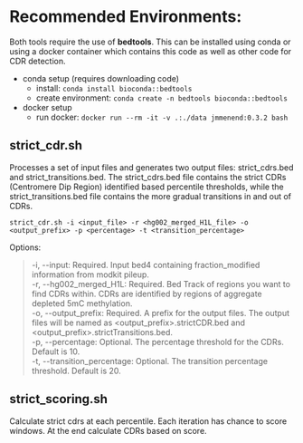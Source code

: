 # Recommended Environments:
Both tools require the use of **bedtools**. This can be installed using conda or using a docker container which contains this code as well as other code for CDR detection.
 * conda setup (requires downloading code)
   - install: `conda install bioconda::bedtools`
   - create environment: `conda create -n bedtools bioconda::bedtools`
 * docker setup
   - run docker: `docker run --rm -it -v .:./data jmmenend:0.3.2 bash`

## strict_cdr.sh 
Processes a set of input files and generates two output files: strict_cdrs.bed and strict_transitions.bed. The strict_cdrs.bed file contains the strict CDRs (Centromere Dip Region) identified based percentile thresholds, while the strict_transitions.bed file contains the more gradual transitions in and out of CDRs.  

`strict_cdr.sh -i <input_file> -r <hg002_merged_H1L_file> -o <output_prefix> -p <percentage> -t <transition_percentage>`   

Options:  
> -i, --input: Required. Input bed4 containing fraction_modified information from modkit pileup.  
> -r, --hg002_merged_H1L: Required. Bed Track of regions you want to find CDRs within. CDRs are identified by regions of aggregate depleted 5mC methylation.  
> -o, --output_prefix: Required. A prefix for the output files. The output files will be named as <output_prefix>.strictCDR.bed and <output_prefix>.strictTransitions.bed.  
> -p, --percentage: Optional. The percentage threshold for the CDRs. Default is 10.  
> -t, --transition_percentage: Optional. The transition percentage threshold. Default is 20.  

## strict_scoring.sh
Calculate strict cdrs at each percentile. Each iteration has chance to score windows. At the end calculate CDRs based on score.
